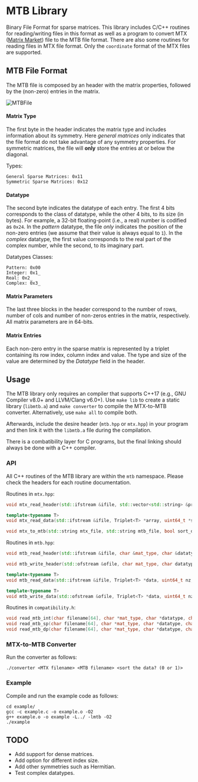 # MTB Library
Binary File Format for sparse matrices. This library includes C/C++ routines for reading/writing files in this format as well as a program to convert MTX ([Matrix Market](https://math.nist.gov/MatrixMarket/formats.html)) file to the MTB file format. There are also some routines for reading files in MTX file format. Only the `coordinate` format of the MTX files are supported.

## MTB File Format

The MTB file is composed by an header with the matrix properties, followed by the (non-zero) entries in the matrix.

![MTBFile](https://user-images.githubusercontent.com/38725499/163049631-4ea34dec-e559-4487-bb5d-23b7a8355606.png)

#### Matrix Type

The first byte in the header indicates the matrix type and includes information about its symmetry. Here *general matrices* only indicates that the file format do not take advantage of any symmetry properties. For symmetric matrices, the file will **only** store the entries at or below the diagonal. 

Types:

```
General Sparse Matrices: 0x11
Symmetric Sparse Matrices: 0x12
```

#### Datatype

The second byte indicates the datatype of each entry. The first 4 bits corresponds to the class of datatype, while the other 4 bits, to its size (in bytes). For example, a 32-bit floating-point (i.e., a real) number is codified as `0x24`. In the *pattern* datatype, the file *only* indicates the position of the non-zero entries (we assume that their value is always equal to `1`). In the *complex* datatype, the first value corresponds to the real part of the complex number, while the second, to its imaginary part.

Datatypes Classes: 

```
Pattern: 0x00
Integer: 0x1_
Real: 0x2_
Complex: 0x3_
```

#### Matrix Parameters

The last three blocks in the header correspond to the number of rows, number of cols and number of non-zeros entries in the matrix, respectively. All matrix parameters are in 64-bits.

#### Matrix Entries

Each non-zero entry in the sparse matrix is represented by a triplet containing its row index, column index and value. The type and size of the value are determined by the *Datatype* field in the header. 

## Usage

The MTB library only requires an compiler that supports C++17 (e.g., GNU Compiler v8.0+ and LLVM/Clang v6.0+). Use `make lib` to create a static library (`libmtb.a`) and `make converter` to compile the MTX-to-MTB converter. Alternatively, use `make all` to compile both.

Afterwards, include the desire header (`mtb.hpp` or `mtx.hpp`) in your program and then link it with the `libmtb.a` file during the compilation.

There is a combatibility layer for C programs, but the final linking should always be done with a C++ compiler.

### API

All C++ routines of the MTB library are within the `mtb` namespace. Please check the headers for each routine documentation.

Routines in `mtx.hpp`:

```c++
void mtx_read_header(std::ifstream &ifile, std::vector<std::string> &properties, uint64_t &nrows, uint64_t &ncols, uint64_t &nz);

template<typename T>
void mtx_read_data(std::ifstream &ifile, Triplet<T> *array, uint64_t *size, uint64_t nz, bool is_weighted, bool is_symmetric);

void mtx_to_mtb(std::string mtx_file, std::string mtb_file, bool sort_data);
```

Routines in `mtb.hpp`:

```c++
void mtb_read_header(std::ifstream &ifile, char &mat_type, char &datatype, char &type_size, uint64_t &nrows, uint64_t &ncols, uint64_t &nz);

void mtb_write_header(std::ofstream &ofile, char mat_type, char datatype, char type_size, uint64_t nrows, uint64_t ncols, uint64_t nz);

template<typename T>
void mtb_read_data(std::ifstream &ifile, Triplet<T> *data, uint64_t nz, char mat_type, char datatype, char type_size);

template<typename T>
void mtb_write_data(std::ofstream &ofile, Triplet<T> *data, uint64_t nz, char mat_type, char datatype, char type_size);
```

Routines in `compatibility.h`:

```c++
void read_mtb_int(char filename[64], char *mat_type, char *datatype, char *type_size, uint64_t *nrows, uint64_t *ncols, uint64_t *nz, triplet_int_t **array);
void read_mtb_sp(char filename[64], char *mat_type, char *datatype, char *type_size, uint64_t *nrows, uint64_t *ncols, uint64_t *nz, triplet_sp_t **array);
void read_mtb_dp(char filename[64], char *mat_type, char *datatype, char *type_size, uint64_t *nrows, uint64_t *ncols, uint64_t *nz, triplet_dp_t **array);
```

### MTX-to-MTB Converter

Run the converter as follows:

```
./converter <MTX filename> <MTB filename> <sort the data? (0 or 1)>
```

### Example

Compile and run the example code as follows:

```
cd example/
gcc -c example.c -o example.o -O2
g++ example.o -o example -L../ -lmtb -O2
./example
```

## TODO

- Add support for dense matrices.
- Add option for different index size.
- Add other symmetries such as Hermitian.
- Test complex datatypes.
